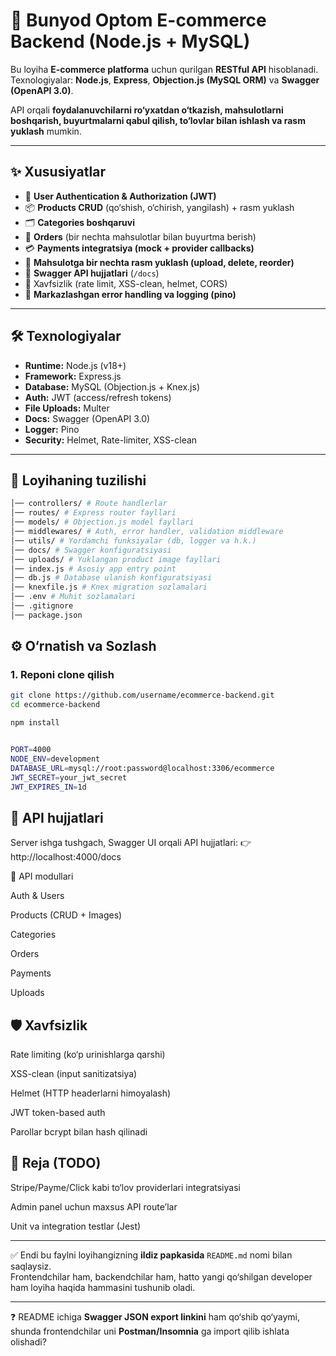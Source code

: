 # 🛒 Bunyod Optom E-commerce Backend (Node.js + MySQL)

Bu loyiha **E-commerce platforma** uchun qurilgan **RESTful API** hisoblanadi.  
Texnologiyalar: **Node.js**, **Express**, **Objection.js (MySQL ORM)** va **Swagger (OpenAPI 3.0)**.  

API orqali **foydalanuvchilarni ro‘yxatdan o‘tkazish, mahsulotlarni boshqarish, buyurtmalarni qabul qilish, to‘lovlar bilan ishlash va rasm yuklash** mumkin.  

---

## ✨ Xususiyatlar
- 👥 **User Authentication & Authorization (JWT)**  
- 📦 **Products CRUD** (qo‘shish, o‘chirish, yangilash) + rasm yuklash  
- 🗂 **Categories boshqaruvi**  
- 🛒 **Orders** (bir nechta mahsulotlar bilan buyurtma berish)  
- 💳 **Payments integratsiya (mock + provider callbacks)**  
- 📸 **Mahsulotga bir nechta rasm yuklash (upload, delete, reorder)**  
- 📖 **Swagger API hujjatlari** (`/docs`)  
- 🔐 Xavfsizlik (rate limit, XSS-clean, helmet, CORS)  
- 📝 **Markazlashgan error handling va logging (pino)**  

---

## 🛠 Texnologiyalar
- **Runtime:** Node.js (v18+)  
- **Framework:** Express.js  
- **Database:** MySQL (Objection.js + Knex.js)  
- **Auth:** JWT (access/refresh tokens)  
- **File Uploads:** Multer  
- **Docs:** Swagger (OpenAPI 3.0)  
- **Logger:** Pino  
- **Security:** Helmet, Rate-limiter, XSS-clean  

---

## 📂 Loyihaning tuzilishi
```bash bunyod-backend/
│── controllers/ # Route handlerlar
│── routes/ # Express router fayllari
│── models/ # Objection.js model fayllari
│── middlewares/ # Auth, error handler, validation middleware
│── utils/ # Yordamchi funksiyalar (db, logger va h.k.)
│── docs/ # Swagger konfiguratsiyasi
│── uploads/ # Yuklangan product image fayllari
│── index.js # Asosiy app entry point
│── db.js # Database ulanish konfiguratsiyasi
│── knexfile.js # Knex migration sozlamalari
│── .env # Muhit sozlamalari
│── .gitignore
│── package.json
```

## ⚙️ O‘rnatish va Sozlash

### 1. Reponi clone qilish
```bash
git clone https://github.com/username/ecommerce-backend.git
cd ecommerce-backend

npm install


PORT=4000
NODE_ENV=development
DATABASE_URL=mysql://root:password@localhost:3306/ecommerce
JWT_SECRET=your_jwt_secret
JWT_EXPIRES_IN=1d

```

##  📖 API hujjatlari

Server ishga tushgach, Swagger UI orqali API hujjatlari:
👉 http://localhost:4000/docs

🔑 API modullari

Auth & Users

Products (CRUD + Images)

Categories

Orders

Payments

Uploads




## 🛡 Xavfsizlik

Rate limiting (ko‘p urinishlarga qarshi)

XSS-clean (input sanitizatsiya)

Helmet (HTTP headerlarni himoyalash)

JWT token-based auth

Parollar bcrypt bilan hash qilinadi


## 📌 Reja (TODO)

 Stripe/Payme/Click kabi to‘lov providerlari integratsiyasi

 Admin panel uchun maxsus API route’lar

 Unit va integration testlar (Jest)

---

✅ Endi bu faylni loyihangizning **ildiz papkasida** `README.md` nomi bilan saqlaysiz.  
Frontendchilar ham, backendchilar ham, hatto yangi qo‘shilgan developer ham loyiha haqida hammasini tushunib oladi.  

---

❓ README ichiga **Swagger JSON export linkini** ham qo‘shib qo‘yaymi, shunda frontendchilar uni **Postman/Insomnia** ga import qilib ishlata olishadi?
